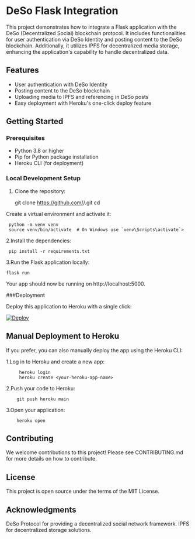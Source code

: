 # DeSo Flask Integration

This project demonstrates how to integrate a Flask application with the DeSo (Decentralized Social) blockchain protocol. It includes functionalities for user authentication via DeSo Identity and posting content to the DeSo blockchain. Additionally, it utilizes IPFS for decentralized media storage, enhancing the application's capability to handle decentralized data.

## Features

- User authentication with DeSo Identity
- Posting content to the DeSo blockchain
- Uploading media to IPFS and referencing in DeSo posts
- Easy deployment with Heroku's one-click deploy feature

## Getting Started

### Prerequisites

- Python 3.8 or higher
- Pip for Python package installation
- Heroku CLI (for deployment)

### Local Development Setup

1. Clone the repository:

  
   git clone https://github.com/<your-github-username>/<your-repo-name>.git
   cd <your-repo-name>

Create a virtual environment and activate it:

     python -m venv venv
     source venv/bin/activate  # On Windows use `venv\Scripts\activate`>

2.Install the dependencies:

     pip install -r requirements.txt


3.Run the Flask application locally:

    flask run

Your app should now be running on http://localhost:5000.

###Deployment

Deploy this application to Heroku with a single click:

[![Deploy](https://www.herokucdn.com/deploy/button.svg)](https://heroku.com/deploy?template=https://github.com/yourusername/your-repo-name)


##  Manual Deployment to Heroku
If you prefer, you can also manually deploy the app using the Heroku CLI:

1.Log in to Heroku and create a new app:

         heroku login
         heroku create <your-heroku-app-name>
2.Push your code to Heroku:

        git push heroku main
        
3.Open your application:

        heroku open

## Contributing

We welcome contributions to this project! Please see CONTRIBUTING.md for more details on how to contribute.

## License

This project is open source under the terms of the MIT License.

## Acknowledgments

DeSo Protocol for providing a decentralized social network framework.
IPFS for decentralized storage solutions.
